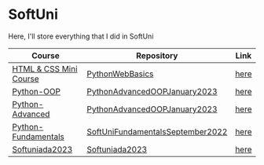 # SoftUni
Here, I'll store everything that I did in SoftUni

| Course | Repository | Link |
| ------ | ---------- | ---- |
| <a href="https://softuni.bg/trainings/2286/html-css-mini-course">HTML & CSS Mini Course</a> | <a href="https://github.com/MitkoVtori/Python-Web-Basics">PythonWebBasics</a> | <a href="https://github.com/MitkoVtori/Python-Web-Basics/tree/main/0.HTML%20%26%20CSS%20Mini%20Course">here</a> |
| <a href="https://softuni.bg/trainings/3964/python-oop-february-2023">Python-OOP</a> | <a href="https://github.com/MitkoVtori/SoftUni-Python-Advanced-OOP-2023-01">PythonAdvancedOOPJanuary2023</a> | <a href="https://github.com/MitkoVtori/SoftUni-Python-Advanced-OOP-2023-01/tree/main/OOP">here</a> |
| <a href="https://softuni.bg/trainings/3963/python-advanced-january-2023">Python-Advanced</a> | <a href="https://github.com/MitkoVtori/SoftUni-Python-Advanced-OOP-2023-01">PythonAdvancedOOPJanuary2023</a> | <a href="https://github.com/MitkoVtori/SoftUni-Python-Advanced-OOP-2023-01/tree/main/Advanced">here</a> |
| <a href="https://softuni.bg/trainings/3840/programming-fundamentals-with-python-september-2022">Python-Fundamentals</a> | <a href="https://github.com/MitkoVtori/SoftUni-Fundamentals-September-2022">SoftUniFundamentalsSeptember2022</a> | <a href="https://github.com/MitkoVtori/SoftUni-Fundamentals-September-2022">here</a> |
| <a href="https://softuniada.softuni.bg/softuniada-2023/">Softuniada2023</a> | <a href="https://github.com/MitkoVtori/Softuniada-2023">Softuniada2023</a> | <a href="https://github.com/MitkoVtori/Softuniada-2023">here</a> |
